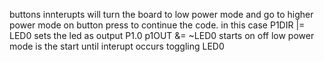 buttons innterupts will turn the board to low power mode and go to higher power mode on button press to continue the code.
in this case 
P1DIR |= LED0 sets the led as output P1.0
p1OUT &= ~LED0  starts on off
low power mode is the start until interupt occurs toggling LED0